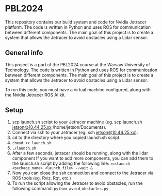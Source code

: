 # PBL2024
This repository contains our build system and code for Nvidia Jetracer platform. The code is written in Python and uses ROS for communication between different components. The main goal of this project is to create a system that allows the Jetracer to avoid obstacles using a Lidar sensor.

## General info
This project is a part of the PBL2024 course at the Warsaw University of Technology. The code is written in Python and uses ROS for communication between different components. The main goal of this project is to create a system that allows the Jetracer to avoid obstacles using a Lidar sensor.

To run this code, you must have a virtual machine configured, along with the Nvidia Jetracer ROS AI kit.

## Setup
1. scp launch.sh script to your Jetracer machine (eg. scp launch.sh jetson@10.44.25.xx:/home/jetson/Documents).
2. Connect via ssh to your Jetracer (eg. ssh jetson@10.44.25.xx).
3. cd to the directory where you copied launch.sh script.
4. ```chmod +x launch.sh```
5. ```./launch.sh```
6. After a few seconds, jetracer should be running, along with the lidar component
If you want to add more components, you can add them to the launch.sh script by adding the following line: ```roslaunch <package_name> <launch_file> --wait &```
7. Now you can close the ssh connection and connect to the Jetracer via ROS tools (eg. Rviz, Rqt, etc.)
8. To run the script allowing the Jetracer to avoid obstacles, run the following command: ```python avoid_obstacles.py```